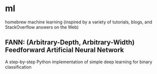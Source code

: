 # ml
homebrew machine learning (inspired by a variety of tutorials, blogs, and StackOverflow answers on the Web)

## FANN: (Arbitrary-Depth, Arbitrary-Width) Feedforward Artificial Neural Network
A step-by-step Python implementation of simple deep learning for binary classification

